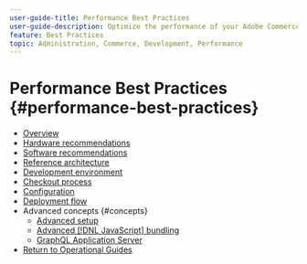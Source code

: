 ```yaml
---
user-guide-title: Performance Best Practices
user-guide-description: Optimize the performance of your Adobe Commerce production deployment using these recommendations.
feature: Best Practices
topic: Administration, Commerce, Development, Performance
---
```


# Performance Best Practices {#performance-best-practices}

- [Overview](overview.md)
- [Hardware recommendations](hardware.md)
- [Software recommendations](software.md)
- [Reference architecture](reference-architecture.md)
- [Development environment](development-environment.md)
- [Checkout process](high-throughput-order-processing.md)
- [Configuration](configuration.md)
- [Deployment flow](deployment-flow.md)
- Advanced concepts {#concepts}
  - [Advanced setup](advanced-setup.md)
  - [Advanced [!DNL JavaScript] bundling](advanced-js-bundling.md)
  - [GraphQL Application Server](application-server.md)
- [Return to Operational Guides](https://experienceleague.adobe.com/docs/commerce-operations/operational-guides/home.html)
